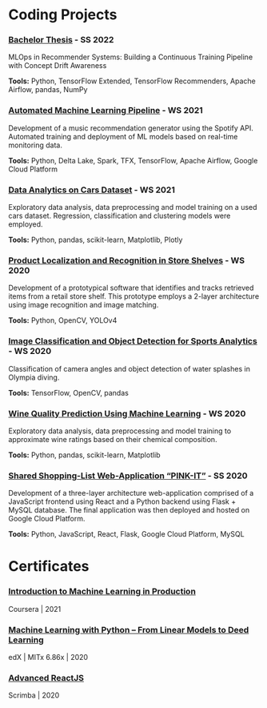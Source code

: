 # Coding Projects

### [Bachelor Thesis](https://github.com/MyPetOctocat/bachelor_2022) - SS 2022
MLOps in Recommender Systems: Building a Continuous Training Pipeline with Concept Drift Awareness

**Tools:**  Python, TensorFlow Extended, TensorFlow Recommenders, Apache Airflow, pandas, NumPy

### [Automated Machine Learning Pipeline](https://github.com/RaphaelMitas/MLops-Gruppe-C) - WS 2021
Development of a music recommendation generator using the Spotify API. Automated training and deployment of ML models based on real-time monitoring data.

**Tools:** 	Python, Delta Lake, Spark, TFX, TensorFlow, Apache Airflow, Google Cloud Platform

### [Data Analytics on Cars Dataset](https://github.com/MyPetOctocat/Applied-Analytics) - WS 2021
Exploratory data analysis, data preprocessing and model training on a used cars dataset. Regression, classification and clustering models were employed. 

**Tools:** 	Python, pandas, scikit-learn, Matplotlib, Plotly 

### [Product Localization and Recognition in Store Shelves](https://github.com/MyPetOctocat/marketing_ai) - WS 2020
Development of a prototypical software that identifies and tracks retrieved items from a retail store shelf. This prototype employs a 2-layer architecture using image recognition and image matching.

**Tools:** 	Python, OpenCV, YOLOv4

### [Image Classification and Object Detection for Sports Analytics](https://github.com/MyPetOctocat/deep_learning_olympia_2020) - WS 2020
Classification of camera angles and object detection of water splashes in Olympia diving.

**Tools:** 	TensorFlow, OpenCV, pandas 

### [Wine Quality Prediction Using Machine Learning](https://github.com/MyPetOctocat/advanced_data_science) - WS 2020
Exploratory data analysis, data preprocessing and model training to approximate wine ratings based on their chemical composition.

**Tools:** 	Python, pandas, scikit-learn, Matplotlib

### [Shared Shopping-List Web-Application “PINK-IT”](https://github.com/alexanderciuffreda/software-praktikum) - SS 2020
Development of a three-layer architecture web-application comprised of a JavaScript frontend using React and a Python backend using Flask + MySQL database. The final application was then deployed and hosted on Google Cloud Platform.

**Tools:** 	Python, JavaScript, React, Flask, Google Cloud Platform, MySQL


# Certificates

### [Introduction to Machine Learning in Production](https://coursera.org/verify/XBJDYTZ4NLSW)
Coursera | 2021

### [Machine Learning with Python – From Linear Models to Deed Learning](https://courses.edx.org/certificates/034a50aba0a14a43b8c6b8e6f834c483)
edX | MITx 6.86x | 2020

### [Advanced ReactJS](https://scrimba.com/certificate/uvNgwVc4/greact)
Scrimba | 2020



